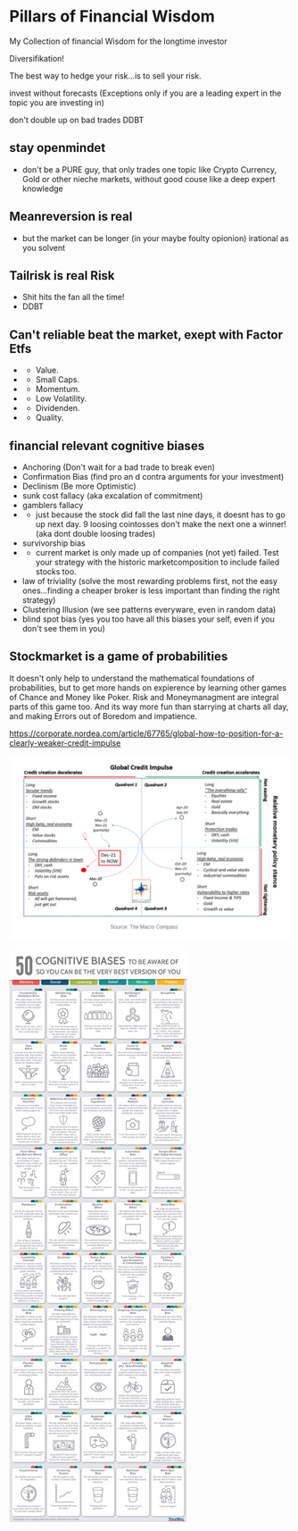 # Pillars of Financial Wisdom
My Collection  of financial Wisdom for the longtime investor

Diversifikation!

The best way to hedge your risk…is to sell your risk.

invest without forecasts (Exceptions only if you are a leading expert in the topic you are investing in)

don't double up on bad trades DDBT

## stay openmindet
* don't be a PURE guy, that only trades one topic like Crypto Currency, Gold or other nieche markets, without good couse like a deep expert knowledge

## Meanreversion is real
* but the market can be longer (in your maybe foulty opionion) irational as you solvent

## Tailrisk is real Risk
* Shit hits the fan all the time!
* DDBT

## Can't reliable beat the market, exept with Factor Etfs
* * Value.
* * Small Caps.
* * Momentum.
* * Low Volatility.
* * Dividenden.
* * Quality.

## financial relevant cognitive biases
* Anchoring (Don't wait for a bad trade  to break even)
* Confirmation Bias (find pro an d contra arguments for your investment)
* Declinism (Be more Optimistic)
* sunk cost fallacy (aka excalation of commitment)
* gamblers fallacy
*  * just because the stock did fall the last nine days, it doesnt has to go up next day. 9 loosing cointosses don't make the next one a winner! (aka dont double loosing trades)
*  survivorship bias
*  * current market is only made up of companies (not yet) failed. Test your strategy with the historic marketcomposition to include failed stocks too.
*  law of triviality (solve the most rewarding problems first, not the easy ones...finding a cheaper broker is less important than finding the right strategy)
*  Clustering Illusion (we see patterns everyware, even in random data)
*  blind spot bias (yes you too have all this biases your self, even if you don't see them in you)

## Stockmarket is a game of probabilities
It doesn't only help to understand the mathematical foundations of probabilities, but to get more hands on expierence by learning other games of Chance and Money like Poker. Risk and Moneymanagment are integral parts of this game too. And its way more fun than starrying at charts all day, and making Errors out of Boredom and impatience.

https://corporate.nordea.com/article/67765/global-how-to-position-for-a-clearly-weaker-credit-impulse

![Alt text](FTO2KyqXwAEDXWf[1]?raw=true "Credit Impulse")

![Alt text](FG_m9yjXEAIwGQa[1]?raw=true "Cognitive biases")
